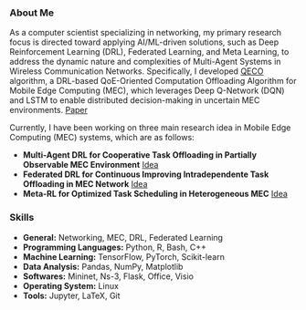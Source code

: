 

### About Me

  As a computer scientist specializing in networking, my primary research focus is directed toward applying AI/ML-driven solutions, such as Deep Reinforcement Learning (DRL), Federated Learning, and Meta Learning, to address the dynamic nature and complexities of Multi-Agent Systems in Wireless Communication Networks. Specifically, I developed [QECO](https://github.com/ImanRHT/QECO) algorithm, a DRL-based QoE-Oriented Computation Offloading Algorithm for Mobile Edge Computing (MEC), which leverages Deep Q-Network (DQN) and LSTM to enable distributed decision-making in uncertain MEC environments. [Paper](https://arxiv.org/pdf/2311.02525.pdf)


Currently, I have been working on three main research idea in Mobile Edge Computing (MEC) systems, which are as follows:

- **Multi-Agent DRL for Cooperative Task Offloading in Partially Observable MEC Environment** [Idea](https://ImanRHT.github.io/assets/MultiAgentDRL.pdf)
- **Federated DRL for Continuous Improving Intradependente Task Offloading in MEC Network** [Idea](https://ImanRHT.github.io/assets/MultiAgentDRL.pdf)
- **Meta-RL for Optimized Task Scheduling in Heterogeneous MEC** [Idea](https://ImanRHT.github.io/assets/MultiAgentDRL.pdf)

### Skills
- **General:** Networking, MEC, DRL, Federated Learning
- **Programming Languages:** Python, R, Bash, C++
- **Machine Learning:** TensorFlow, PyTorch, Scikit-learn
- **Data Analysis:** Pandas, NumPy, Matplotlib
- **Softwares:** Mininet, Ns-3, Flask, Office, Visio
- **Operating System:** Linux
- **Tools:** Jupyter, LaTeX, Git
